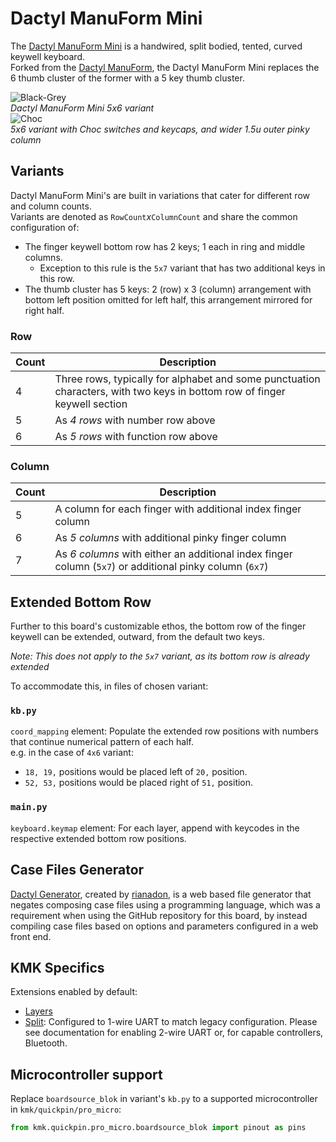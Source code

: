 # Dactyl ManuForm Mini

The [Dactyl ManuForm Mini](https://github.com/l4u/dactyl-manuform-mini-keyboard) is a handwired, split bodied, tented, curved keywell keyboard.  
Forked from the [Dactyl ManuForm](/boards/dactyl_manuform), the Dactyl ManuForm Mini replaces the 6 thumb cluster of the former with a 5 key thumb cluster.  

![Black-Grey](https://i.imgur.com/76hbOkBl.jpg)  
*Dactyl ManuForm Mini 5x6 variant*  
![Choc](https://preview.redd.it/uzyygioqvek61.jpg?width=640&crop=smart&auto=webp&v=enabled&s=7a0fb7e3a89f51524e4c8d43d9ea1f2ee4d2537a)  
*5x6 variant with Choc switches and keycaps, and wider 1.5u outer pinky column*  

## Variants

Dactyl ManuForm Mini's are built in variations that cater for different row and column counts.  
Variants are denoted as `RowCount`*x*`ColumnCount` and share the common configuration of:
- The finger keywell bottom row has 2 keys; 1 each in ring and middle columns.
    - Exception to this rule is the `5x7` variant that has two additional keys in this row.
- The thumb cluster has 5 keys: 2 (row) x 3 (column) arrangement with bottom left position omitted for left half, this arrangement mirrored for right half.

### Row
| Count | Description |
| --- | --- |
| 4 | Three rows, typically for alphabet and some punctuation characters, with two keys in bottom row of finger keywell section |
| 5 | As *4 rows* with number row above |
| 6 | As *5 rows* with function row above |

### Column
| Count | Description |
| --- | --- |
| 5 | A column for each finger with additional index finger column |  
| 6 | As *5 columns* with additional pinky finger column |
| 7 | As *6 columns* with either an additional index finger column (`5x7`) or additional pinky column (`6x7`) |

## Extended Bottom Row

Further to this board's customizable ethos, the bottom row of the finger keywell can be extended, outward, from the default two keys.

*Note: This does not apply to the `5x7` variant, as its bottom row is already extended*

To accommodate this, in files of chosen variant:
### `kb.py`  
`coord_mapping` element: Populate the extended row positions with numbers that continue numerical pattern of each half.  
e.g. in the case of `4x6` variant:
- `18, 19,` positions would be placed left of `20,` position.
- `52, 53,` positions would be placed right of `51,` position.

### `main.py`  
`keyboard.keymap` element: For each layer, append with keycodes in the respective extended bottom row positions.

## Case Files Generator

[Dactyl Generator](https://ryanis.cool/dactyl), created by [rianadon](https://github.com/rianadon), is a web based file generator that negates composing case files using a programming language, which was a requirement when using the GitHub repository for this board, by instead compiling case files based on options and parameters configured in a web front end.

## KMK Specifics

Extensions enabled by default:  
- [Layers](/docs/en/layers.md)
- [Split](/docs/en/split_keyboards.md): Configured to 1-wire UART to match legacy configuration. Please see documentation for enabling 2-wire UART or, for capable controllers, Bluetooth.

## Microcontroller support

Replace `boardsource_blok` in variant's `kb.py` to a supported microcontroller in `kmk/quickpin/pro_micro`:

```python
from kmk.quickpin.pro_micro.boardsource_blok import pinout as pins
```
